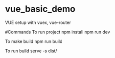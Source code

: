 # vue_basic_demo
VUE setup with vuex, vue-router

#Commands
To run project
npm install
npm run dev

To make build
npm run build

To run build
serve -s dist/
